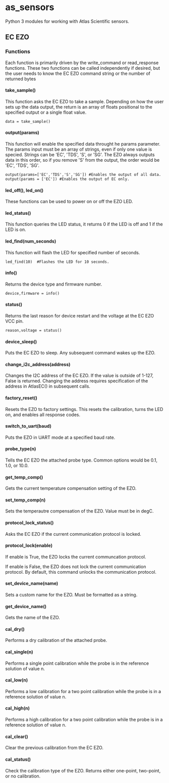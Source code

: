 # as_sensors
Python 3 modules for working with Atlas Scientific sensors.


## EC EZO

### Functions
Each function is primarily driven by the write_command or read_response functions. These two functions can be called independently if desired, but the user needs to know the EC EZO command string or the number of returned bytes


#### take_sample()
This function asks the EC EZO to take a sample. Depending on how the user sets up the data output, the return is an array of floats positional to the specified output 
or a single float value.

```
data = take_sample()
```

#### output(params)
This function will enable the specified data throught he params parameter. The params input must be an array of strings, even if only one value is specied.
Strings can be 'EC', 'TDS', 'S', or 'SG'. The EZO always outputs data in this order, so if you remove 'S' from the output, the order would be 'EC', 'TDS', 'SG'.

```
output(params=['EC','TDS','S','SG']) #Enables the output of all data.
output(params = ['EC']) #Enables the output of EC only.
```

#### led_off(), led_on()
These functions can be used to power on or off the EZO LED.

#### led_status()
This function queries the LED status, it returns 0 if the LED is off and 1 if the LED is on.

#### led_find(num_seconds)
This function will flash the LED for specified number of seconds.

```
led_find(10)  #Flashes the LED for 10 seconds.
```


#### info()
Returns the device type and firmware number.
```
device,firmware = info()
```

#### status()
Returns the last reason for device restart and the voltage at the EC EZO VCC pin.

```
reason,voltage = status()
```

#### device_sleep()
Puts the EC EZO to sleep. Any subsequent command wakes up the EZO.

#### change_i2c_address(address)
Changes the I2C address of the EC EZO. If the value is outside of 1-127, False is returned. 
Changing the address requires specification of the address in AtlasEC() in subsequent calls.

#### factory_reset()
Resets the EZO to factory settings. This resets the calibration, turns the LED on, and enables all response codes.

#### switch_to_uart(baud)
Puts the EZO in UART mode at a specified baud rate.

#### probe_type(n)
Tells the EC EZO the attached probe type. Common options would be 0.1, 1.0, or 10.0.

#### get_temp_comp()
Gets the current temperature compensation setting of the EZO.

#### set_temp_comp(n)
Sets the temperautre compensation of the EZO. Value must be in degC.

#### protocol_lock_status()
Asks the EC EZO if the current communication protocol is locked.

#### protocol_lock(enable)
If enable is True, the EZO locks the current communcation protocol.

If enable is False, the EZO does not lock the current communication protocol. 
By default, this command unlocks the communication protocol.

#### set_device_name(name)
Sets a custom name for the EZO. Must be formatted as a string.

#### get_device_name()
Gets the name of the EZO.

#### cal_dry()
Performs a dry calibration of the attached probe.

#### cal_single(n)
Performs a single point calibration while the probe is in the reference solution of value n.

#### cal_low(n)
Performs a low calibration for a two point calibration while the probe is in a reference solution of value n.

#### cal_high(n)
Performs a high calibration for a two point calibration while the probe is in a reference solution of value n.

#### cal_clear()
Clear the previous calibration from the EC EZO.

#### cal_status()
Check the calibration type of the EZO. Returns either one-point, two-point, or no calibration.



